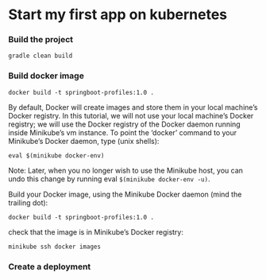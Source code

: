# Start my first app on kubernetes

### Build the project
```
gradle clean build
```

### Build docker image
```
docker build -t springboot-profiles:1.0 .
```

By default, Docker will create images and store them in your local machine’s Docker registry.
In this tutorial, we will not use your local machine’s Docker registry; we will use the Docker registry of the Docker daemon running inside Minikube’s vm instance. To point the ‘docker’ command to your Minikube’s Docker daemon, type (unix shells):

```
eval $(minikube docker-env)
```

Note: Later, when you no longer wish to use the Minikube host, you can undo this change by running eval ```$(minikube docker-env -u)```.

Build your Docker image, using the Minikube Docker daemon (mind the trailing dot):
```
docker build -t springboot-profiles:1.0 .
```
check that the image is in Minikube’s Docker registry:
```
minikube ssh docker images
```

### Create a deployment




